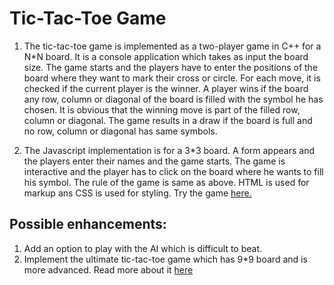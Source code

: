 # Tic-Tac-Toe Game
1. The tic-tac-toe game is implemented as a two-player game in C++ for a N*N board. It is a console application which takes as input the board size. The game starts and the players have to enter the positions of the board where they want to mark their cross or circle. For each move, it is checked if the current player is the winner. A player wins if the board any row, column or diagonal of the board is filled with the symbol he has chosen. It is obvious that the winning move is part of the filled row, column or diagonal. The game results in a draw if the board is full and no row, column or diagonal has same symbols. 

2. The Javascript implementation is for a 3*3 board. A form appears and the players enter their names and the game starts. The game is interactive and the player has to click on the board where he wants to fill his symbol. The rule of the game is same as above. HTML is used for markup ans CSS is used for styling. Try the game [here.](https://codepen.io/srikant95/pen/BaoKPxK?editors=1000)

## Possible enhancements:

1. Add an option to play with the AI which is difficult to beat.
2. Implement the ultimate tic-tac-toe game which has 9*9 board and is more advanced. Read more about it [here](https://en.wikipedia.org/wiki/Ultimate_tic-tac-toe) 
